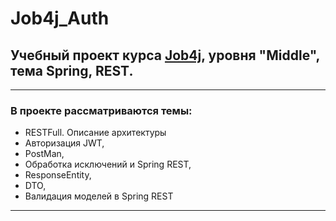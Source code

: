 # Job4j_Auth
## Учебный проект курса **[Job4j](https://job4j.ru/)**, уровня "Middle", тема Spring, REST.
___
### В проекте рассматриваются темы:
   - RESTFull. Описание архитектуры
   - Авторизация JWT,
   - PostMan,
   - Обработка исключений и Spring REST,
   - ResponseEntity,
   - DTO,
   - Валидация моделей в Spring REST
___